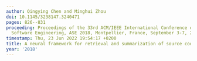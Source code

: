 ```yaml
---
author: Qingying Chen and Minghui Zhou
doi: 10.1145/3238147.3240471
pages: 826--831
proceeding: Proceedings of the 33rd ACM/IEEE International Conference on Automated
  Software Engineering, ASE 2018, Montpellier, France, September 3-7, 2018
timestamp: Thu, 23 Jun 2022 19:54:17 +0200
title: A neural framework for retrieval and summarization of source code
year: '2018'
---
```

